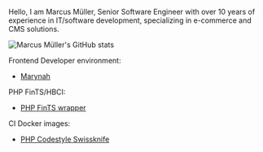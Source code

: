 Hello, I am Marcus Müller, Senior Software Engineer with over 10 years of experience in IT/software development, specializing in e-commerce and CMS solutions.

![Marcus Müller's GitHub stats](https://github-readme-stats-six-peach-60.vercel.app/api?username=M-arcus&include_all_commits=true&show=reviews,prs_merged,prs_merged_percentage&show_icons=true&number_format=long)

Frontend Developer environment:
 - [Marynah](https://github.com/M-arcus/Marynah)

PHP FinTS/HBCI:
 - [PHP FinTS wrapper](https://github.com/M-arcus/php-fints-wrapper)

CI Docker images:
 - [PHP Codestyle Swissknife](https://github.com/M-arcus/php-codestyle-swissknife-docker)
